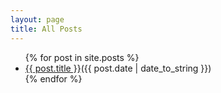 ```yaml
---
layout: page
title: All Posts
---
```

<ul>
{% for post in site.posts %}
    <li>
        <span><a href = "{{ site.baseurl }}{{ post.url }}">{{ post.title }}</a>({{ post.date | date_to_string }})</span>
    </li>
{% endfor %}
</ul>